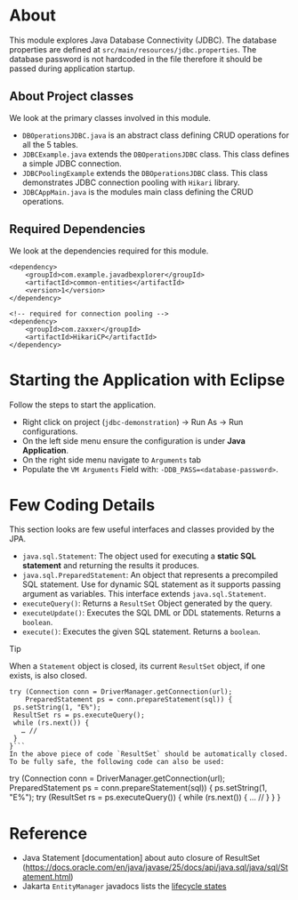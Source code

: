 # About

This module explores Java Database Connectivity (JDBC). The database properties are defined at `src/main/resources/jdbc.properties`. The database password is not hardcoded in the file therefore it should be passed during application startup.

## About Project classes

We look at the primary classes involved in this module.

- `DBOperationsJDBC.java` is an abstract class defining CRUD operations for all the 5 tables.
- `JDBCExample.java` extends the `DBOperationsJDBC` class. This class defines a simple JDBC connection.
- `JDBCPoolingExample` extends the `DBOperationsJDBC` class. This class demonstrates JDBC connection pooling with `Hikari` library.
- `JDBCAppMain.java` is the modules main class defining the CRUD operations.

## Required Dependencies

We look at the dependencies required for this module.

```
<dependency>
	<groupId>com.example.javadbexplorer</groupId>
	<artifactId>common-entities</artifactId>
	<version>1</version>
</dependency>

<!-- required for connection pooling -->
<dependency>
	<groupId>com.zaxxer</groupId>
	<artifactId>HikariCP</artifactId>
</dependency>
```

# Starting the Application with Eclipse

Follow the steps to start the application.

- Right click on project (`jdbc-demonstration`) -> Run As -> Run configurations.
- On the left side menu ensure the configuration is under **Java Application**.
- On the right side menu navigate to `Arguments` tab
- Populate the `VM Arguments` Field with: `-DDB_PASS=<database-password>`.

# Few Coding Details

This section looks are few useful interfaces and classes provided by the JPA.

- `java.sql.Statement`: The object used for executing a **static SQL statement** and returning the results it produces.
- `java.sql.PreparedStatement`: An object that represents a precompiled SQL statement. Use for dynamic SQL statement as it supports passing argument as variables. This interface extends `java.sql.Statement`.
- `executeQuery()`: Returns a `ResultSet` Object generated by the query.
- `executeUpdate()`: Executes the SQL DML or DDL statements. Returns a `boolean`.
- `execute()`: Executes the given SQL statement. Returns a `boolean`.

> [!TIP]
> When a `Statement` object is closed, its current `ResultSet` object, if one exists, is also closed.
> ```
> try (Connection conn = DriverManager.getConnection(url);
>     PreparedStatement ps = conn.prepareStatement(sql)) {
>  ps.setString(1, "E%");
>  ResultSet rs = ps.executeQuery();
>  while (rs.next()) {
>    … //
>  }
> }```
> In the above piece of code `ResultSet` should be automatically closed.
> To be fully safe, the following code can also be used:
> ```
> try (Connection conn = DriverManager.getConnection(url);
>     PreparedStatement ps = conn.prepareStatement(sql)) {
>  ps.setString(1, "E%");
>  try (ResultSet rs = ps.executeQuery()) {
>    while (rs.next()) {
>      … //
>    }
>  }
> }

# Reference

- Java Statement [documentation] about auto closure of ResultSet (https://docs.oracle.com/en/java/javase/25/docs/api/java.sql/java/sql/Statement.html)
- Jakarta `EntityManager` javadocs lists the [lifecycle states](https://jakarta.ee/specifications/persistence/3.2/apidocs/jakarta.persistence/jakarta/persistence/entitymanager)